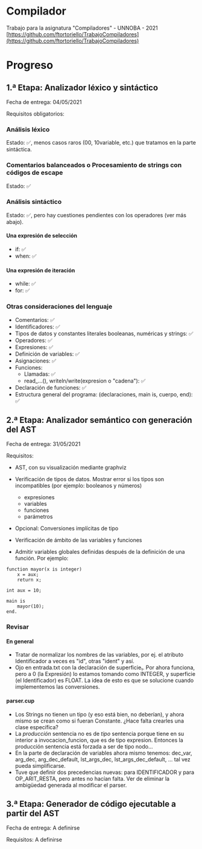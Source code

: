 # Compilador
Trabajo para la asignatura "Compiladores" - UNNOBA - 2021
[https://github.com/ftortoriello/TrabajoCompiladores](https://github.com/ftortoriello/TrabajoCompiladores)

# Progreso

## 1.ª Etapa: Analizador léxico y sintáctico

Fecha de entrega: 04/05/2021

Requisitos obligatorios:

### Análisis léxico
Estado: :white_check_mark:, menos casos raros (00, 10variable, etc.) que tratamos en la parte sintáctica.

### Comentarios balanceados o Procesamiento de strings con códigos de escape
Estado: :white_check_mark:

### Análisis sintáctico
Estado: :white_check_mark:, pero hay cuestiones pendientes con los operadores (ver más abajo).

#### Una expresión de selección
* if: :white_check_mark:
* when: :white_check_mark:

#### Una expresión de iteración
* while: :white_check_mark:
* for: :white_check_mark:

### Otras consideraciones del lenguaje
* Comentarios: :white_check_mark:
* Identificadores: :white_check_mark:
* Tipos de datos y constantes literales booleanas, numéricas y strings: :white_check_mark:
* Operadores: :white_check_mark:
* Expresiones: :white_check_mark:
* Definición de variables: :white_check_mark:
* Asignaciones: :white_check_mark:
* Funciones:
  * Llamadas: :white_check_mark:
  * read_...(), writeln/write(expresion o "cadena"): :white_check_mark:
* Declaración de funciones: :white_check_mark:
* Estructura general del programa: (declaraciones, main is, cuerpo, end): :white_check_mark:

## 2.ª Etapa: Analizador semántico con generación del AST

Fecha de entrega: 31/05/2021

Requisitos:
* AST, con su visualización mediante graphviz
* Verificación de tipos de datos. Mostrar error si los tipos son incompatibles (por ejemplo: booleanos y números)
  * expresiones
  * variables
  * funciones
  * parámetros
* Opcional: Conversiones implícitas de tipo
* Verificación de ámbito de las variables y funciones

* Admitir variables globales definidas después de la definición de una función. Por ejemplo:
```
function mayor(x is integer)
    x = aux;
    return x;

int aux = 10;

main is
    mayor(10);
end.
```

### Revisar

#### En general
* Tratar de normalizar los nombres de las variables, por ej. el atributo Identificador a veces es "id", otras "ident" y así.
* Ojo en entrada.txt con la declaración de superficie₁. Por ahora funciona, pero a 0 (la Expresión) lo estamos tomando como INTEGER, y superficie (el Identificador) es FLOAT. La idea de esto es que se solucione cuando implementemos las conversiones.


#### parser.cup
* Los Strings no tienen un tipo (y eso está bien, no deberían), y ahora mismo se crean como si fueran Constante. ¿Hace falta crearles una clase específica?
* La *producción* sentencia no es de *tipo* sentencia porque tiene en su interior a invocacion_funcion, que es de tipo expresion. Entonces la producción sentencia está forzada a ser de tipo nodo...
* En la parte de declaración de variables ahora mismo tenemos: dec_var, arg_dec, arg_dec_default, lst_args_dec, lst_args_dec_default, ... tal vez pueda simplificarse.
* Tuve que definir dos precedencias nuevas: para IDENTIFICADOR y para OP_ARIT_RESTA, pero antes no hacían falta. Ver de eliminar la ambigüedad generada al modificar el parser.



## 3.ª Etapa: Generador de código ejecutable a partir del AST

Fecha de entrega: A definirse

Requisitos:
A definirse
